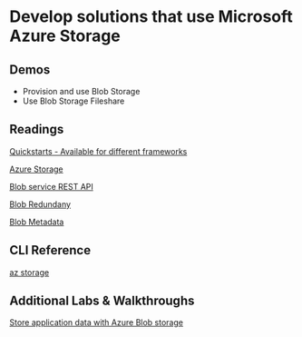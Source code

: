 # Develop solutions that use Microsoft Azure Storage

## Demos

-   Provision and use Blob Storage
-   Use Blob Storage Fileshare

## Readings

[Quickstarts - Available for different frameworks](https://docs.microsoft.com/en-us/azure/storage/blobs/storage-quickstart-blobs-java?tabs=powershell)

[Azure Storage](https://docs.microsoft.com/en-us/azure/storage/)

[Blob service REST API](https://docs.microsoft.com/en-us/rest/api/storageservices/blob-service-rest-api)

[Blob Redundany](https://docs.microsoft.com/en-us/azure/storage/common/storage-redundancy)

[Blob Metadata](https://docs.microsoft.com/en-us/azure/storage/blobs/storage-blob-properties-metadata?tabs=dotnet)

## CLI Reference

[az storage](https://docs.microsoft.com/en-us/cli/azure/storage?view=azure-cli-latest)

## Additional Labs & Walkthroughs

[Store application data with Azure Blob storage](https://docs.microsoft.com/en-us/learn/modules/store-app-data-with-azure-blob-storage/)
